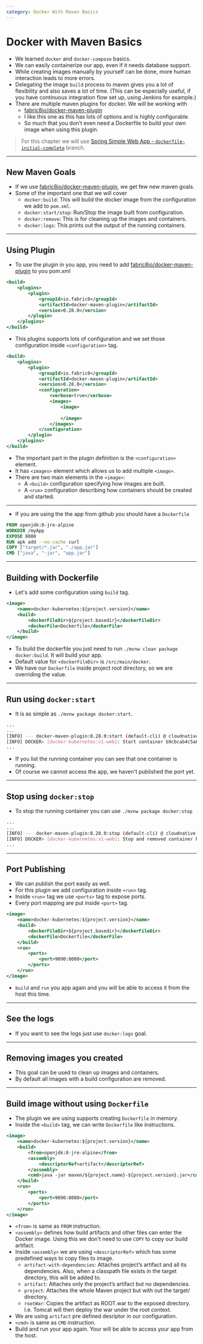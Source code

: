 ```yaml
---
category: Docker With Maven Basics
---
```


# Docker with Maven Basics

* We learned `docker` and `docker-compose` basics.
* We can easily containerize our app, even if it needs database support.
* While creating images manually by yourself can be done, more human interaction leads to more errors.
* Delegating the image `build` process to maven gives you a lot of flexibility and also saves a lot of time. (This can be especially useful, if you have continuous integration flow set up, using Jenkins for example.)
* There are multiple maven plugins for docker. We will be working with
  * [fabric8io/docker-maven-plugin](https://github.com/fabric8io/docker-maven-plugin)
  * I like this one as this has lots of options and is highly configurable.
  * So much that you don’t even need a Dockerfile to build your own image when using this plugin.
  
> For this chapter we will use [Spring Simple Web App - `dockerfile-initial-complete`](https://github.com/amantuladhar/DockerKubernetesFiles/tree/dockerfile-initial-complete) branch.

---  
## New Maven Goals
* If we use [fabric8io/docker-maven-plugin](https://github.com/fabric8io/docker-maven-plugin), we get few new maven goals.
* Some of the important one that we will cover
    * `docker:build`: This will build the docker image from the configuration we add to `pom.xml`.
    * `docker:start/stop`: Run/Stop the image built from configuration.
    * `docker:remove`: This is for cleaning up the images and containers.
    * `docker:logs`: This prints out the output of the running containers.

--- 
## Using Plugin
* To use the plugin in you app, you need to add  [fabric8io/docker-maven-plugin](https://github.com/fabric8io/docker-maven-plugin) to you pom.xml

```xml
<build>
    <plugins>
        <plugin>
            <groupId>io.fabric8</groupId>
            <artifactId>docker-maven-plugin</artifactId>
            <version>0.28.0</version>
        </plugin>
    </plugins>
</build>
```

* This plugins supports lots of configuration and we set those configuration inside `<configuration>` tag.

```xml
<build>
    <plugins>
        <plugin>
            <groupId>io.fabric8</groupId>
            <artifactId>docker-maven-plugin</artifactId>
            <version>0.28.0</version>
            <configuration>
                <verbose>true</verbose>
                <images>
                    <image>
                       
                    </image>
                </images>
            </configuration>
        </plugin>
    </plugins>
</build>
```

* The important part in the plugin definition is the `<configuration>` element. 
* It has `<images>` element which allows us to add multiple `<image>`.
* There are two main elements in the `<image>`:
  * A `<build>` configuration specifying how images are built.
  * A `<run>` configuration describing how containers should be created and started.

---

* If you are using the the app from github you should have a `Dockerfile`

```dockerfile
FROM openjdk:8-jre-alpine
WORKDIR /myApp
EXPOSE 8080
RUN apk add --no-cache curl
COPY ["target/*.jar", "./app.jar"]
CMD ["java", "-jar", "app.jar"]
``` 

---
## Building with Dockerfile
* Let's add some configuration using `build` tag.

```xml
<image>
    <name>docker-kubernetes:${project.version}</name>
    <build>
        <dockerFileDir>${project.basedir}</dockerFileDir>
        <dockerFile>Dockerfile</dockerFile>
    </build>
</image>
```

* To build the dockerfile you just need to run `./mvnw clean package docker:build`. It will build your app.
* Default value for `<dockerFileDir>` is `/src/main/docker`.
* We have our `Dockerfile` inside project root directory, so we are overriding the value.

---
## Run using `docker:start`

* It is as simple as `./mvnw package docker:start`.

```bash
...
...
[INFO] --- docker-maven-plugin:0.28.0:start (default-cli) @ cloudnative ---
[INFO] DOCKER> [docker-kubernetes:v1-web]: Start container b9cbcab4c5a6
...
```
* If you list the running container you can see that one container is running.
* Of course we cannot access the app, we haven't published the port yet.

---
## Stop using `docker:stop`
* To stop the running container you can use `./mvnw package docker:stop`

```bash
...
...
[INFO] --- docker-maven-plugin:0.28.0:stop (default-cli) @ cloudnative ---
[INFO] DOCKER> [docker-kubernetes:v1-web]: Stop and removed container b9cbcab4c5a6 after 0 ms
...
```

---
## Port Publishing
* We can publish the port easily as well.
* For this plugin we add configuration inside `<run>` tag.
* Inside `<run>` tag we use `<ports>` tag to expose ports.
* Every port mapping are put inside `<port>` tag.

```xml
<image>
    <name>docker-kubernetes:${project.version}</name>
    <build>
        <dockerFileDir>${project.basedir}</dockerFileDir>
        <dockerFile>Dockerfile</dockerFile>
    </build>
    <run>
        <ports>
            <port>9090:8080</port>
        </ports>
    </run>
</image>
```
* `build` and `run` you app again and you will be able to access it from the host this time.

---
## See the logs
* If you want to see the logs just use `docker:logs` goal.

---
## Removing images you created
* This goal can be used to clean up images and containers. 
* By default all images with a build configuration are removed.

---
## Build image without using `Dockerfile`
* The plugin we are using supports creating `Dockerfile` in memory.
* Inside the `<build>` tag, we can write `Dockerfile` like instructions.

```xml
<image>
    <name>docker-kubernetes:${project.version}</name>
    <build>
        <from>openjdk:8-jre-alpine</from>
        <assembly>
            <descriptorRef>artifact</descriptorRef>
        </assembly>
        <cmd>java -jar maven/${project.name}-${project.version}.jar</cmd>
    </build>
    <run>
        <ports>
            <port>9090:8080</port>
        </ports>
    </run>
</image>
```
* `<from>` is same as `FROM` instruction.
* `<assembly>` defines how build artifacts and other files can enter the Docker image. Using this we don't need to use `COPY` to copy our build artifact.
* Inside `<assembly>` we are using `<descriptorRef>` which has some predefined ways to copy files to image.
  * `artifact-with-dependencies`: Attaches project’s artifact and all its dependencies. Also, when a classpath file exists in the target directory, this will be added to.
  * `artifact`: Attaches only the project’s artifact but no dependencies.
  * `project`: Attaches the whole Maven project but with out the target/ directory.
  * `rootWar`: Copies the artifact as ROOT.war to the exposed directory. I.e. Tomcat will then deploy the war under the root context.
* We are using `artifact` pre defined desriptor in our configuration.
* `<cmd>` is same as `CMD` instruction.
* Build and run your app again. Your will be able to access your app from the host.
















